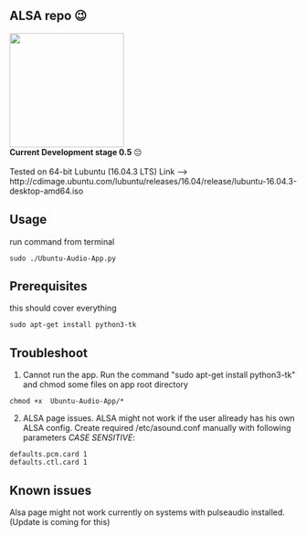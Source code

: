 ## ALSA repo 😉
<img src="https://drive.google.com/uc?id=1SUkGyXMAlLDD6wMpfgIOYbf75QFv_0mi" width="auto" height="200"/>
<br>
 <strong>Current Development stage 0.5 </strong> 😔
<br>
<br>
Tested on 64-bit Lubuntu (16.04.3 LTS) Link -->
<br>
http://cdimage.ubuntu.com/lubuntu/releases/16.04/release/lubuntu-16.04.3-desktop-amd64.iso
<br>

## Usage

run command from terminal
```
sudo ./Ubuntu-Audio-App.py
```

## Prerequisites

this should cover everything
```
sudo apt-get install python3-tk
```

## Troubleshoot

1) Cannot run the app.
Run the command "sudo apt-get install python3-tk" and
chmod some files on app root directory
```
chmod +x  Ubuntu-Audio-App/*
```
2) ALSA page issues.
ALSA might not work if the user allready has his own ALSA config. Create required /etc/asound.conf manually with following parameters *CASE SENSITIVE*:
```
defaults.pcm.card 1
defaults.ctl.card 1
```

## Known issues

Alsa page might not work currently on systems with pulseaudio installed. (Update is coming for this)
